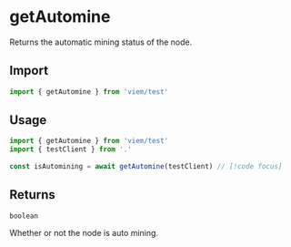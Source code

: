 # getAutomine

Returns the automatic mining status of the node.

## Import 

```ts
import { getAutomine } from 'viem/test'
```

## Usage

```ts
import { getAutomine } from 'viem/test'
import { testClient } from '.'
 
const isAutomining = await getAutomine(testClient) // [!code focus]
```

## Returns

`boolean`

Whether or not the node is auto mining.
